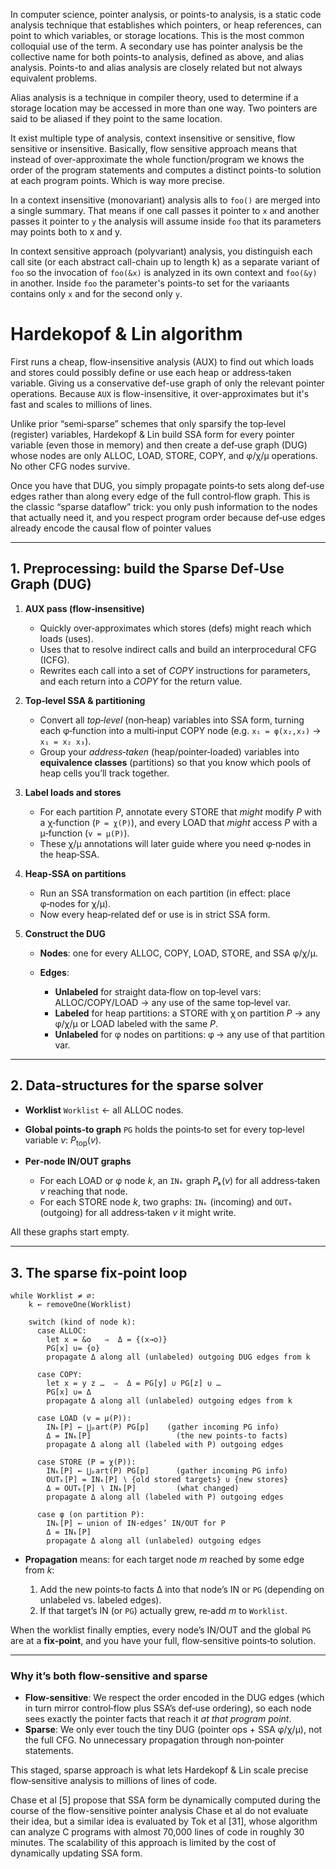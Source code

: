 In computer science, pointer analysis, or points-to analysis, is a static code analysis technique that establishes which pointers, 
or heap references, can point to which variables, or storage locations. This is the most common colloquial use of the term.
A secondary use has pointer analysis be the collective name for both points-to analysis, defined as above, and alias analysis. 
Points-to and alias analysis are closely related but not always equivalent problems. 

Alias analysis is a technique in compiler theory, used to determine if a storage location may be accessed in more than one way. 
Two pointers are said to be aliased if they point to the same location. 

It exist multiple type of analysis, context insensitive or sensitive, flow sensitive or insensitive.
Basically, flow sensitive approach means that instead of over-approximate the whole function/program we knows the
order of the program statements and computes a distinct points-to solution at each program points. Which is way more precise.

In a context insensitive (monovariant) analysis alls to `foo()` are merged into a single summary. That means if one call passes
it pointer to `x` and another passes it pointer to `y` the analysis will assume inside `foo` that its parameters may points both to x and y.

In context sensitive approach (polyvariant) analysis, you distinguish each call site (or each abstract call-chain up to length k) as a 
separate variant of `foo` so the invocation of `foo(&x)` is analyzed in its own context and `foo(&y)` in another. Inside `foo` the parameter's points-to set for the variaants contains only `x` and for the second only `y`.

# Hardekopof & Lin algorithm
First runs a cheap, flow‑insensitive analysis (AUX) to find out which loads and stores could possibly define or use each heap or address‑taken variable. Giving us a conservative def-use graph of only the relevant pointer operations. Because `AUX` is flow-insensitive, it over-approximates but it's fast and scales to millions of lines.

Unlike prior “semi‑sparse” schemes that only sparsify the top‑level (register) variables, Hardekopf & Lin build SSA form for every pointer variable (even those in memory) and then create a def‑use graph (DUG) whose nodes are only ALLOC, LOAD, STORE, COPY, and φ/χ/µ operations. No other CFG nodes survive. 

Once you have that DUG, you simply propagate points‑to sets along def‑use edges rather than along every edge of the full control‑flow graph. This is the classic “sparse dataflow” trick: you only push information to the nodes that actually need it, and you respect program order because def‑use edges already encode the causal flow of pointer values 

---

## 1. Preprocessing: build the Sparse Def‑Use Graph (DUG)

1. **AUX pass (flow‑insensitive)**

   * Quickly over‑approximates which stores (defs) might reach which loads (uses).
   * Uses that to resolve indirect calls and build an interprocedural CFG (ICFG).
   * Rewrites each call into a set of *COPY* instructions for parameters, and each return into a *COPY* for the return value.

2. **Top‑level SSA & partitioning**

   * Convert all *top‑level* (non‑heap) variables into SSA form, turning each φ‑function into a multi‑input COPY node (e.g. `x₁ = φ(x₂,x₃)` → `x₁ = x₂ x₃`).
   * Group your *address‑taken* (heap/pointer‑loaded) variables into **equivalence classes** (partitions) so that you know which pools of heap cells you’ll track together.

3. **Label loads and stores**

   * For each partition $P$, annotate every STORE that *might* modify $P$ with a χ‑function (`P = χ(P)`), and every LOAD that *might* access $P$ with a μ‑function (`v = μ(P)`).
   * These χ/μ annotations will later guide where you need φ‑nodes in the heap‐SSA.

4. **Heap‑SSA on partitions**

   * Run an SSA transformation on each partition (in effect: place φ‑nodes for χ/μ).
   * Now every heap‐related def or use is in strict SSA form.

5. **Construct the DUG**

   * **Nodes**: one for every ALLOC, COPY, LOAD, STORE, and SSA φ/χ/μ.
   * **Edges**:

     * **Unlabeled** for straight data‑flow on top‑level vars: ALLOC/COPY/LOAD → any use of the same top‑level var.
     * **Labeled** for heap partitions: a STORE with χ on partition $P$ → any φ/χ/μ or LOAD labeled with the same $P$.
     * **Unlabeled** for φ nodes on partitions: φ → any use of that partition var.

---

## 2. Data‑structures for the sparse solver

* **Worklist** `Worklist` ← all ALLOC nodes.
* **Global points‑to graph** `PG` holds the points‑to set for every top‑level variable $v$: $P_{\text{top}}(v)$.
* **Per‑node IN/OUT graphs**

  * For each LOAD or φ node $k$, an `INₖ` graph $Pₖ(v)$ for all address‑taken $v$ reaching that node.
  * For each STORE node $k$, two graphs: `INₖ` (incoming) and `OUTₖ` (outgoing) for all address‑taken $v$ it might write.

All these graphs start empty.

---

## 3. The sparse fix‑point loop

```
while Worklist ≠ ∅:
    k ← removeOne(Worklist)

    switch (kind of node k):
      case ALLOC:
        let x = &o   ⇒  Δ = {(x→o)}
        PG[x] ∪= {o}
        propagate Δ along all (unlabeled) outgoing DUG edges from k

      case COPY:
        let x = y z …  ⇒  Δ = PG[y] ∪ PG[z] ∪ …
        PG[x] ∪= Δ
        propagate Δ along all (unlabeled) outgoing edges from k

      case LOAD (v = μ(P)):
        INₖ[P] ← ⋃ₚart(P) PG[p]    (gather incoming PG info)
        Δ = INₖ[P]                   (the new points-to facts)
        propagate Δ along all (labeled with P) outgoing edges

      case STORE (P = χ(P)):
        INₖ[P] ← ⋃ₚart(P) PG[p]      (gather incoming PG info)
        OUTₖ[P] = INₖ[P] ∖ {old stored targets} ∪ {new stores}
        Δ = OUTₖ[P] ∖ INₖ[P]         (what changed)
        propagate Δ along all (labeled with P) outgoing edges

      case φ (on partition P):
        INₖ[P] ← union of IN-edges’ IN/OUT for P
        Δ = INₖ[P]
        propagate Δ along all (unlabeled) outgoing edges
```

* **Propagation** means: for each target node $m$ reached by some edge from $k$:

  1. Add the new points‑to facts Δ into that node’s IN or `PG` (depending on unlabeled vs. labeled edges).
  2. If that target’s IN (or `PG`) actually grew, re‑add $m$ to `Worklist`.

When the worklist finally empties, every node’s IN/OUT and the global `PG` are at a **fix‑point**, and you have your full, flow‑sensitive points‑to solution.

---

### Why it’s both **flow‑sensitive** and **sparse**

* **Flow‑sensitive**: We respect the order encoded in the DUG edges (which in turn mirror control‑flow plus SSA’s def‑use ordering), so each node sees exactly the pointer facts that reach it *at that program point*.
* **Sparse**: We only ever touch the tiny DUG (pointer ops + SSA φ/χ/μ), not the full CFG.  No unnecessary propagation through non‑pointer statements.

This staged, sparse approach is what lets Hardekopf & Lin scale precise flow‑sensitive analysis to millions of lines of code.

Chase et al [5] propose that SSA form be dynamically computed during the course of the flow-sensitive pointer analysis
Chase et al do not evaluate their idea, but a similar idea is evaluated by Tok et al [31], whose algorithm can analyze
C programs with almost 70,000 lines of code in roughly 30 minutes. The scalability of this approach is limited by the cost
of dynamically updating SSA form.
